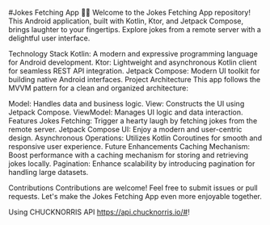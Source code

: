 #Jokes Fetching App 🤣📱
Welcome to the Jokes Fetching App repository! This Android application, built with Kotlin, Ktor, and Jetpack Compose, brings laughter to your fingertips. Explore jokes from a remote server with a delightful user interface.

Technology Stack
Kotlin: A modern and expressive programming language for Android development.
Ktor: Lightweight and asynchronous Kotlin client for seamless REST API integration.
Jetpack Compose: Modern UI toolkit for building native Android interfaces.
Project Architecture
This app follows the MVVM pattern for a clean and organized architecture:

Model: Handles data and business logic.
View: Constructs the UI using Jetpack Compose.
ViewModel: Manages UI logic and data interaction.
Features
Jokes Fetching: Trigger a hearty laugh by fetching jokes from the remote server.
Jetpack Compose UI: Enjoy a modern and user-centric design.
Asynchronous Operations: Utilizes Kotlin Coroutines for smooth and responsive user experience.
Future Enhancements
Caching Mechanism: Boost performance with a caching mechanism for storing and retrieving jokes locally.
Pagination: Enhance scalability by introducing pagination for handling large datasets.

Contributions
Contributions are welcome! Feel free to submit issues or pull requests. Let's make the Jokes Fetching App even more enjoyable together.

Using CHUCKNORRIS API
https://api.chucknorris.io/#!


